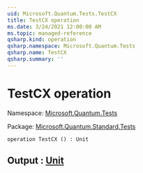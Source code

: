 ```yaml
---
uid: Microsoft.Quantum.Tests.TestCX
title: TestCX operation
ms.date: 3/24/2021 12:00:00 AM
ms.topic: managed-reference
qsharp.kind: operation
qsharp.namespace: Microsoft.Quantum.Tests
qsharp.name: TestCX
qsharp.summary: ''
---
```


# TestCX operation

Namespace: [Microsoft.Quantum.Tests](xref:Microsoft.Quantum.Tests)

Package: [Microsoft.Quantum.Standard.Tests](https://nuget.org/packages/Microsoft.Quantum.Standard.Tests)




```qsharp
operation TestCX () : Unit
```


## Output : [Unit](xref:microsoft.quantum.lang-ref.unit)

